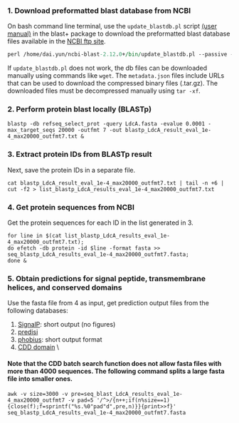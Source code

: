 
### 1. Download preformatted blast database from NCBI

On bash command line terminal, use the `update_blastdb.pl` script [(user manual)](https://www.ncbi.nlm.nih.gov/books/NBK62345/#blast_ftp_site.The_blastdb_subdirectory) in the blast+ package to download the preformatted blast database files available in the [NCBI ftp site](https://ftp.ncbi.nlm.nih.gov/blast/db/). 
```perl
perl /home/dai.yun/ncbi-blast-2.12.0+/bin/update_blastdb.pl --passive --decompress refseq_select_prot &
```
If `update_blastdb.pl` does not work, the db files can be downloaded manually using commands like `wget`. The `metadata.json` files include URLs that can be used to download the compressed binary files (.tar.gz). The downloaded files must be decompressed manually using `tar -xf`.   

### 2. Perform protein blast locally (BLASTp)
```
blastp -db refseq_select_prot -query LdcA.fasta -evalue 0.0001 -max_target_seqs 20000 -outfmt 7 -out blastp_LdcA_result_eval_1e-4_max20000_outfmt7.txt &
```
### 3. Extract protein IDs from BLASTp result
Next, save the protein IDs in a separate file.
```
cat blastp_LdcA_result_eval_1e-4_max20000_outfmt7.txt | tail -n +6 | cut -f2 > list_blastp_LdcA_results_eval_1e-4_max20000_outfmt7.txt
```

### 4. Get protein sequences from NCBI
Get the protein sequences for each ID in the list generated in 3.
```
for line in $(cat list_blastp_LdcA_results_eval_1e-4_max20000_outfmt7.txt); 
do efetch -db protein -id $line -format fasta >> seq_blastp_LdcA_results_eval_1e-4_max20000_outfmt7.fasta; 
done &
```

### 5. Obtain predictions for signal peptide, transmembrane helices, and conserved domains
Use the fasta file from 4 as input, get prediction output files from the following databases:
1. [SignalP](http://www.cbs.dtu.dk/services/SignalP/): short output (no figures)
2. [predisi](http://www.predisi.de/) 
3. [phobius](https://phobius.sbc.su.se/): short output format
4. [CDD domain](https://www.ncbi.nlm.nih.gov/Structure/bwrpsb/bwrpsb.cgi) \
#### Note that the CDD batch search function does not allow fasta files with more than 4000 sequences. The following command splits a large fasta file into smaller ones.
```
awk -v size=3000 -v pre=seq_blast_LdcA_results_eval_1e-4_max20000_outfmt7 -v pad=5 '/^>/{n++;if(n%size==1){close(f);f=sprintf("%s.%0"pad"d",pre,n)}}{print>>f}' seq_blastp_LdcA_results_eval_1e-4_max20000_outfmt7.fasta
```
